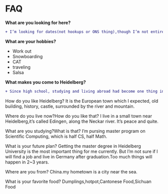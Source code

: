 # FAQ


**What are you looking for here?**

```diff
+ I’m looking for dates(not hookups or ONS thing),though I’m not entirely focused on having a relationship,if I get along well with someone I wouldn’t be opposed to the idea.
```


**What are your hobbies?**
- Work out
- Snowboarding
- CAT
- traveling
- Salsa

**What makes you come to Heidelberg?**
```diff
+ Since high school, studying and living abroad had become one thing in my to do list.And last year I decided to make it come true.
```

How do you like Heidelberg?
It is the European town which I expected, old building, history, castle, surrounded by the river and mountain.

Where do you live now?How do you like that?
I live in a small town near Heidelberg,it’s called Edingen, along the Neckar river.
It’s peace and quite.

What are you studying?What is that?
I’m pursing master program on Scientific Computing, which is half CS, half Math.

What is your future plan?
Getting the master degree in Heidelberg University is the most important thing for me currently.
But I’m not sure if I will find a job and live in Germany after graduation.Too much things will happen in 2~3 years.

Where are you from?
China.my hometown is a city near the sea.

What is your favorite food?
Dumplings,hotpot,Cantonese Food,Sichuan Food
